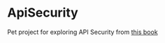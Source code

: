# ApiSecurity
Pet project for exploring API Security from [this book](https://livebook.manning.com/book/api-security-in-action)
